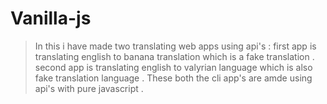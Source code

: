 # Vanilla-js
> In this i have made two translating web apps using api's :
> first app is translating english to banana translation which is a fake
  translation .
> second app is translating english to valyrian language which is also fake translation 
 language .
 These both the cli app's are amde using api's with pure javascript .
